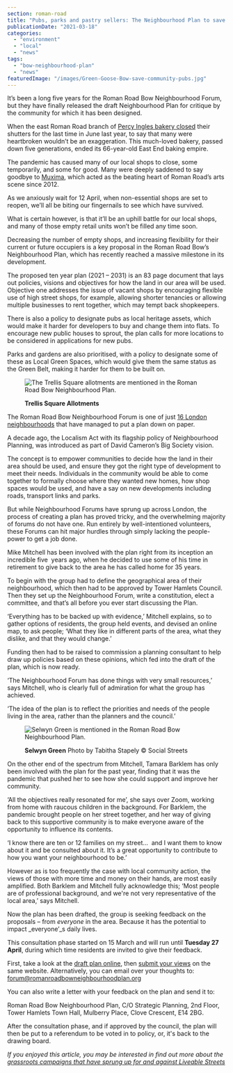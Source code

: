 ```yaml
---
section: roman-road
title: "Pubs, parks and pastry sellers: The Neighbourhood Plan to save what we love"
publicationDate: "2021-03-18"
categories: 
  - "environment"
  - "local"
  - "news"
tags: 
  - "bow-neighbourhood-plan"
  - "news"
featuredImage: "/images/Green-Goose-Bow-save-community-pubs.jpg"
---
```


It’s been a long five years for the Roman Road Bow Neighbourhood Forum, but they have finally released the draft Neighbourhood Plan for critique by the community for which it has been designed. 

When the east Roman Road branch of [Percy Ingles bakery closed](https://romanroadlondon.com/east-end-bakery-percy-ingles-closing-tribute/) their shutters for the last time in June last year, to say that many were heartbroken wouldn’t be an exaggeration. This much-loved bakery, passed down five generations, ended its 66-year-old East End baking empire. 

The pandemic has caused many of our local shops to close, some temporarily, and some for good. Many were deeply saddened to say goodbye to [Muxima](https://romanroadlondon.com/muxima-arts-cafe-music-venue/), which acted as the beating heart of Roman Road’s arts scene since 2012. 

As we anxiously wait for 12 April, when non-essential shops are set to reopen, we’ll all be biting our fingernails to see which have survived. 

What is certain however, is that it’ll be an uphill battle for our local shops, and many of those empty retail units won’t be filled any time soon.

Decreasing the number of empty shops, and increasing flexibility for their current or future occupiers is a key proposal in the Roman Road Bow’s Neighbourhood Plan, which has recently reached a massive milestone in its development.

The proposed ten year plan (2021 – 2031) is an 83 page document that lays out policies, visions and objectives for how the land in our area will be used. Objective one addresses the issue of vacant shops by encouraging flexible use of high street shops, for example, allowing shorter tenancies or allowing multiple businesses to rent together, which may tempt back shopkeepers. 

There is also a policy to designate pubs as local heritage assets, which would make it harder for developers to buy and change them into flats. To encourage new public houses to sprout, the plan calls for more locations to be considered in applications for new pubs. 

Parks and gardens are also prioritised, with a policy to designate some of these as Local Green Spaces, which would give them the same status as the Green Belt, making it harder for them to be built on. 

<figure>

![The Trellis Square allotments are mentioned in the Roman Road Bow Neighbourhood Plan. ](/images/Trellis-Square-allotments-neighbourhood-forum-1024x683.jpg)

<figcaption>

**Trellis Square Allotments**

</figcaption>

</figure>

The Roman Road Bow Neighbourhood Forum is one of just [16 London neighbourhoods](https://www.london.gov.uk/press-releases/assembly/levelling-up-neighbourhood-planning-in-london) that have managed to put a plan down on paper.

A decade ago, the Localism Act with its flagship policy of Neighbourhood Planning, was introduced as part of David Cameron’s Big Society vision. 

The concept is to empower communities to decide how the land in their area should be used, and ensure they got the right type of development to meet their needs. Individuals in the community would be able to come together to formally choose where they wanted new homes, how shop spaces would be used, and have a say on new developments including roads, transport links and parks. 

But while Neighbourhood Forums have sprung up across London, the process of creating a plan has proved tricky, and the overwhelming majority of forums do not have one. Run entirely by well-intentioned volunteers, these Forums can hit major hurdles through simply lacking the people-power to get a job done.

Mike Mitchell has been involved with the plan right from its inception an incredible five  years ago, when he decided to use some of his time in retirement to give back to the area he has called home for 35 years.  

To begin with the group had to define the geographical area of their neighbourhood, which then had to be approved by Tower Hamlets Council. Then they set up the Neighbourhood Forum, write a constitution, elect a committee, and that’s all before you ever start discussing the Plan. 

‘Everything has to be backed up with evidence,’ Mitchell explains, so to gather options of residents, the group held events, and devised an online map, to ask people; ‘What they like in different parts of the area, what they dislike, and that they would change.’ 

Funding then had to be raised to commission a planning consultant to help draw up policies based on these opinions, which fed into the draft of the plan, which is now ready.

‘The Neighbourhood Forum has done things with very small resources,’ says Mitchell, who is clearly full of admiration for what the group has achieved. 

‘The idea of the plan is to reflect the priorities and needs of the people living in the area, rather than the planners and the council.’

<figure>

![Selwyn Green is mentioned in the Roman Road Bow Neighbourhood Plan. ](/images/Selwyn-Green-Neighbourhood-Forum-Green-spaces-1024x683.jpg)

<figcaption>

**Selwyn Green** Photo by Tabitha Stapely © Social Streets

</figcaption>

</figure>

On the other end of the spectrum from Mitchell, Tamara Barklem has only been involved with the plan for the past year, finding that it was the pandemic that pushed her to see how she could support and improve her community. 

‘All the objectives really resonated for me’, she says over Zoom, working from home with raucous children in the background. For Barklem, the pandemic brought people on her street together, and her way of giving back to this supportive community is to make everyone aware of the opportunity to influence its contents.

‘I know there are ten or 12 families on my street…  and I want them to know about it and be consulted about it. It’s a great opportunity to contribute to how you want your neighbourhood to be.’

However as is too frequently the case with local community action, the views of those with more time and money on their hands, are most easily amplified. Both Barklem and Mitchell fully acknowledge this; ‘Most people are of professional background, and we're not very representative of the local area,’ says Mitchell. 

Now the plan has been drafted, the group is seeking feedback on the proposals – from _everyone_ in the area. Because it has the potential to impact _everyone’_s daily lives. 

This consultation phase started on 15 March and will run until **Tuesday 27 April**, during which time residents are invited to give their feedback.

First, take a look at the [draft plan online](https://romanroadbowneighbourhoodplan.org/plan), then [submit your views](https://romanroadbowneighbourhoodplan.org/contact) on the same website. Alternatively, you can email over your thoughts to: forum@romanroadbowneighbourhoodplan.org 

You can also write a letter with your feedback on the plan and send it to: 

Roman Road Bow Neighbourhood Plan, C/O Strategic Planning, 2nd Floor, Tower Hamlets Town Hall, Mulberry Place, Clove Crescent, E14 2BG.

After the consultation phase, and if approved by the council, the plan will then be put to a referendum to be voted in to policy, or, it's back to the drawing board.

_If you enjoyed this article, you may be interested in find out more about the [grassroots campaigns that have sprung up for and against Liveable Streets](https://romanroadlondon.com/community-campaign-response-liveable-streets/)_

